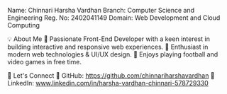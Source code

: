 Name: Chinnari Harsha Vardhan
 Branch: Computer Science and Engineering 
 Reg. No: 2402041149
 Domain: Web Development and Cloud Computing

💡 About Me
🔹 Passionate Front-End Developer with a keen interest in building interactive and responsive web experiences.
🔹 Enthusiast in modern web technologies & UI/UX design.
🔹 Enjoys playing football and video games in free time.

📌 Let's Connect
🔗 GitHub: https://github.com/chinnariharshavardhan
🔗 LinkedIn: www.linkedin.com/in/harsha-vardhan-chinnari-578729330